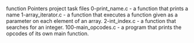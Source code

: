 function Pointers project task files
0-print_name.c - a function that prints a name
1-array_iterator.c - a function that executes a function given as a parameter on each element of an array.
2-int_index.c - a function that searches for an integer.
100-main_opcodes.c -  a program that prints the opcodes of its own main function.
